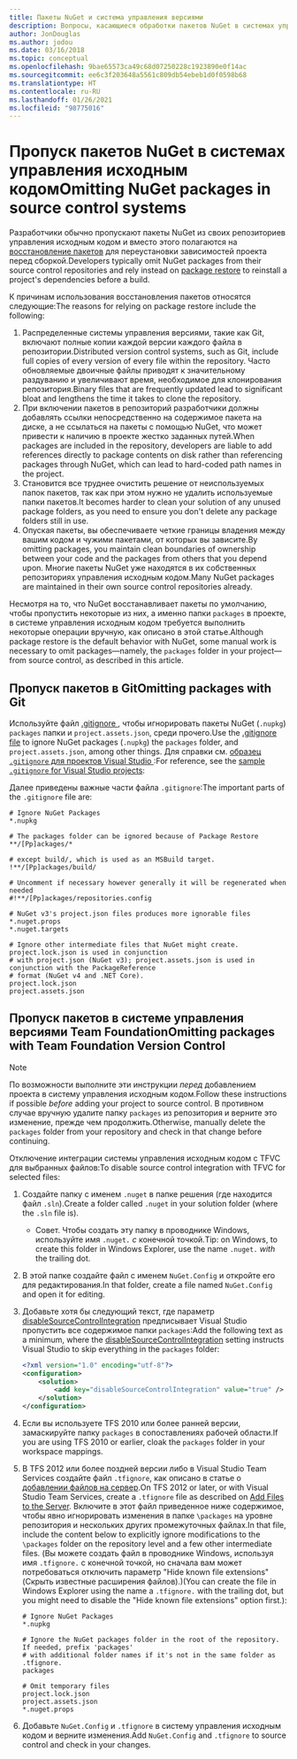 ```yaml
---
title: Пакеты NuGet и система управления версиями
description: Вопросы, касающиеся обработки пакетов NuGet в системах управления версиями и исходным кодом, а также пропуска пакетов с TFVC и GIT.
author: JonDouglas
ms.author: jodou
ms.date: 03/16/2018
ms.topic: conceptual
ms.openlocfilehash: 9bae65573ca49c68d07250228c1923890e0f14ac
ms.sourcegitcommit: ee6c3f203648a5561c809db54ebeb1d0f0598b68
ms.translationtype: HT
ms.contentlocale: ru-RU
ms.lasthandoff: 01/26/2021
ms.locfileid: "98775016"
---
```

# <a name="omitting-nuget-packages-in-source-control-systems"></a><span data-ttu-id="27bdc-103">Пропуск пакетов NuGet в системах управления исходным кодом</span><span class="sxs-lookup"><span data-stu-id="27bdc-103">Omitting NuGet packages in source control systems</span></span>

<span data-ttu-id="27bdc-104">Разработчики обычно пропускают пакеты NuGet из своих репозиториев управления исходным кодом и вместо этого полагаются на [восстановление пакетов](package-restore.md) для переустановки зависимостей проекта перед сборкой.</span><span class="sxs-lookup"><span data-stu-id="27bdc-104">Developers typically omit NuGet packages from their source control repositories and rely instead on [package restore](package-restore.md) to reinstall a project's dependencies before a build.</span></span>

<span data-ttu-id="27bdc-105">К причинам использования восстановления пакетов относятся следующие:</span><span class="sxs-lookup"><span data-stu-id="27bdc-105">The reasons for relying on package restore include the following:</span></span>

1. <span data-ttu-id="27bdc-106">Распределенные системы управления версиями, такие как Git, включают полные копии каждой версии каждого файла в репозитории.</span><span class="sxs-lookup"><span data-stu-id="27bdc-106">Distributed version control systems, such as Git, include full copies of every version of every file within the repository.</span></span> <span data-ttu-id="27bdc-107">Часто обновляемые двоичные файлы приводят к значительному раздуванию и увеличивают время, необходимое для клонирования репозитория.</span><span class="sxs-lookup"><span data-stu-id="27bdc-107">Binary files that are frequently updated lead to significant bloat and lengthens the time it takes to clone the repository.</span></span>
1. <span data-ttu-id="27bdc-108">При включении пакетов в репозиторий разработчики должны добавлять ссылки непосредственно на содержимое пакета на диске, а не ссылаться на пакеты с помощью NuGet, что может привести к наличию в проекте жестко заданных путей.</span><span class="sxs-lookup"><span data-stu-id="27bdc-108">When packages are included in the repository, developers are liable to add references directly to package contents on disk rather than referencing packages through NuGet, which can lead to hard-coded path names in the project.</span></span>
1. <span data-ttu-id="27bdc-109">Становится все труднее очистить решение от неиспользуемых папок пакетов, так как при этом нужно не удалить используемые папки пакетов.</span><span class="sxs-lookup"><span data-stu-id="27bdc-109">It becomes harder to clean your solution of any unused package folders, as you need to ensure you don't delete any package folders still in use.</span></span>
1. <span data-ttu-id="27bdc-110">Опуская пакеты, вы обеспечиваете четкие границы владения между вашим кодом и чужими пакетами, от которых вы зависите.</span><span class="sxs-lookup"><span data-stu-id="27bdc-110">By omitting packages, you maintain clean boundaries of ownership between your code and the packages from others that you depend upon.</span></span> <span data-ttu-id="27bdc-111">Многие пакеты NuGet уже находятся в их собственных репозиториях управления исходным кодом.</span><span class="sxs-lookup"><span data-stu-id="27bdc-111">Many NuGet packages are maintained in their own source control repositories already.</span></span>

<span data-ttu-id="27bdc-112">Несмотря на то, что NuGet восстанавливает пакеты по умолчанию, чтобы пропустить некоторые из них, а именно папки `packages` в проекте, в системе управления исходным кодом требуется выполнить некоторые операции вручную, как описано в этой статье.</span><span class="sxs-lookup"><span data-stu-id="27bdc-112">Although package restore is the default behavior with NuGet, some manual work is necessary to omit packages&mdash;namely, the `packages` folder in your project&mdash;from source control, as described in this article.</span></span>

## <a name="omitting-packages-with-git"></a><span data-ttu-id="27bdc-113">Пропуск пакетов в Git</span><span class="sxs-lookup"><span data-stu-id="27bdc-113">Omitting packages with Git</span></span>

<span data-ttu-id="27bdc-114">Используйте файл [.gitignore ](https://git-scm.com/docs/gitignore), чтобы игнорировать пакеты NuGet (`.nupkg`) `packages` папки и `project.assets.json`, среди прочего.</span><span class="sxs-lookup"><span data-stu-id="27bdc-114">Use the [.gitignore file](https://git-scm.com/docs/gitignore) to ignore NuGet packages (`.nupkg`) the `packages` folder, and `project.assets.json`, among other things.</span></span> <span data-ttu-id="27bdc-115">Для справки см. [ образец `.gitignore` для проектов Visual Studio ](https://github.com/github/gitignore/blob/master/VisualStudio.gitignore):</span><span class="sxs-lookup"><span data-stu-id="27bdc-115">For reference, see the [sample `.gitignore` for Visual Studio projects](https://github.com/github/gitignore/blob/master/VisualStudio.gitignore):</span></span>

<span data-ttu-id="27bdc-116">Далее приведены важные части файла `.gitignore`:</span><span class="sxs-lookup"><span data-stu-id="27bdc-116">The important parts of the `.gitignore` file are:</span></span>

```gitignore
# Ignore NuGet Packages
*.nupkg

# The packages folder can be ignored because of Package Restore
**/[Pp]ackages/*

# except build/, which is used as an MSBuild target.
!**/[Pp]ackages/build/

# Uncomment if necessary however generally it will be regenerated when needed
#!**/[Pp]ackages/repositories.config

# NuGet v3's project.json files produces more ignorable files
*.nuget.props
*.nuget.targets

# Ignore other intermediate files that NuGet might create. project.lock.json is used in conjunction
# with project.json (NuGet v3); project.assets.json is used in conjunction with the PackageReference
# format (NuGet v4 and .NET Core).
project.lock.json
project.assets.json
```

## <a name="omitting-packages-with-team-foundation-version-control"></a><span data-ttu-id="27bdc-117">Пропуск пакетов в системе управления версиями Team Foundation</span><span class="sxs-lookup"><span data-stu-id="27bdc-117">Omitting packages with Team Foundation Version Control</span></span>

> [!Note]
> <span data-ttu-id="27bdc-118">По возможности выполните эти инструкции *перед* добавлением проекта в систему управления исходным кодом.</span><span class="sxs-lookup"><span data-stu-id="27bdc-118">Follow these instructions if possible *before* adding your project to source control.</span></span> <span data-ttu-id="27bdc-119">В противном случае вручную удалите папку `packages` из репозитория и верните это изменение, прежде чем продолжить.</span><span class="sxs-lookup"><span data-stu-id="27bdc-119">Otherwise, manually delete the `packages` folder from your repository and check in that change before continuing.</span></span>

<span data-ttu-id="27bdc-120">Отключение интеграции системы управления исходным кодом с TFVC для выбранных файлов:</span><span class="sxs-lookup"><span data-stu-id="27bdc-120">To disable source control integration with TFVC for selected files:</span></span>

1. <span data-ttu-id="27bdc-121">Создайте папку с именем `.nuget` в папке решения (где находится файл `.sln`).</span><span class="sxs-lookup"><span data-stu-id="27bdc-121">Create a folder called `.nuget` in your solution folder (where the `.sln` file is).</span></span>
    - <span data-ttu-id="27bdc-122">Совет. Чтобы создать эту папку в проводнике Windows, используйте имя `.nuget.` *с* конечной точкой.</span><span class="sxs-lookup"><span data-stu-id="27bdc-122">Tip: on Windows, to create this folder in Windows Explorer, use the name `.nuget.` *with* the trailing dot.</span></span>

1. <span data-ttu-id="27bdc-123">В этой папке создайте файл с именем `NuGet.Config` и откройте его для редактирования.</span><span class="sxs-lookup"><span data-stu-id="27bdc-123">In that folder, create a file named `NuGet.Config` and open it for editing.</span></span>

1. <span data-ttu-id="27bdc-124">Добавьте хотя бы следующий текст, где параметр [disableSourceControlIntegration](../reference/nuget-config-file.md#solution-section) предписывает Visual Studio пропустить все содержимое папки `packages`:</span><span class="sxs-lookup"><span data-stu-id="27bdc-124">Add the following text as a minimum, where the [disableSourceControlIntegration](../reference/nuget-config-file.md#solution-section) setting instructs Visual Studio to skip everything in the `packages` folder:</span></span>

   ```xml
   <?xml version="1.0" encoding="utf-8"?>
   <configuration>
       <solution>
           <add key="disableSourceControlIntegration" value="true" />
       </solution>
   </configuration>
   ```

1. <span data-ttu-id="27bdc-125">Если вы используете TFS 2010 или более ранней версии, замаскируйте папку `packages` в сопоставлениях рабочей области.</span><span class="sxs-lookup"><span data-stu-id="27bdc-125">If you are using TFS 2010 or earlier, cloak the `packages` folder in your workspace mappings.</span></span>

1. <span data-ttu-id="27bdc-126">В TFS 2012 или более поздней версии либо в Visual Studio Team Services создайте файл `.tfignore`, как описано в статье о [добавлении файлов на сервер](/vsts/tfvc/add-files-server?view=vsts#tfignore).</span><span class="sxs-lookup"><span data-stu-id="27bdc-126">On TFS 2012 or later, or with Visual Studio Team Services, create a `.tfignore` file as described on [Add Files to the Server](/vsts/tfvc/add-files-server?view=vsts#tfignore).</span></span> <span data-ttu-id="27bdc-127">Включите в этот файл приведенное ниже содержимое, чтобы явно игнорировать изменения в папке `\packages` на уровне репозитория и нескольких других промежуточных файлах.</span><span class="sxs-lookup"><span data-stu-id="27bdc-127">In that file, include the content below to explicitly ignore modifications to the `\packages` folder on the repository level and a few other intermediate files.</span></span> <span data-ttu-id="27bdc-128">(Вы можете создать файл в проводнике Windows, используя имя `.tfignore.` с конечной точкой, но сначала вам может потребоваться отключить параметр "Hide known file extensions" (Скрыть известные расширения файлов).)</span><span class="sxs-lookup"><span data-stu-id="27bdc-128">(You can create the file in Windows Explorer using the name a `.tfignore.` with the trailing dot, but you might need to disable the "Hide known file extensions" option first.):</span></span>

   ```cli
   # Ignore NuGet Packages
   *.nupkg

   # Ignore the NuGet packages folder in the root of the repository. If needed, prefix 'packages'
   # with additional folder names if it's not in the same folder as .tfignore.   
   packages

   # Omit temporary files
   project.lock.json
   project.assets.json
   *.nuget.props
   ```

1. <span data-ttu-id="27bdc-129">Добавьте `NuGet.Config` и `.tfignore` в систему управления исходным кодом и верните изменения.</span><span class="sxs-lookup"><span data-stu-id="27bdc-129">Add `NuGet.Config` and `.tfignore` to source control and check in your changes.</span></span>
